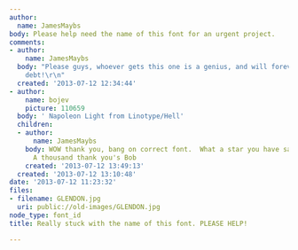 ```yaml
---
author:
  name: JamesMaybs
body: Please help need the name of this font for an urgent project.
comments:
- author:
    name: JamesMaybs
  body: "Please guys, whoever gets this one is a genius, and will forever be in my
    debt!\r\n"
  created: '2013-07-12 12:34:44'
- author:
    name: bojev
    picture: 110659
  body: ' Napoleon Light from Linotype/Hell'
  children:
  - author:
      name: JamesMaybs
    body: WOW thank you, bang on correct font.  What a star you have saved the day!
      A thousand thank you's Bob
    created: '2013-07-12 13:49:13'
  created: '2013-07-12 13:10:48'
date: '2013-07-12 11:23:32'
files:
- filename: GLENDON.jpg
  uri: public://old-images/GLENDON.jpg
node_type: font_id
title: Really stuck with the name of this font. PLEASE HELP!

---
```

